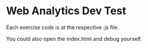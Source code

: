 # Web Analytics Dev Test

Each exercise code is at the respective .js file. 

You could also open the index.html and debug yourself.
